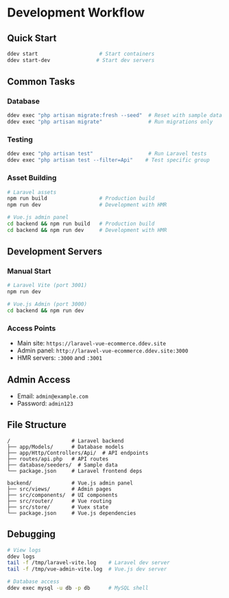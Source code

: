 # Development Workflow

## Quick Start
```bash
ddev start                    # Start containers
ddev start-dev               # Start dev servers
```

## Common Tasks

### Database
```bash
ddev exec "php artisan migrate:fresh --seed"  # Reset with sample data
ddev exec "php artisan migrate"               # Run migrations only
```

### Testing
```bash
ddev exec "php artisan test"                  # Run Laravel tests
ddev exec "php artisan test --filter=Api"    # Test specific group
```

### Asset Building
```bash
# Laravel assets
npm run build                 # Production build
npm run dev                   # Development with HMR

# Vue.js admin panel  
cd backend && npm run build   # Production build
cd backend && npm run dev     # Development with HMR
```

## Development Servers

### Manual Start
```bash
# Laravel Vite (port 3001)
npm run dev

# Vue.js Admin (port 3000) 
cd backend && npm run dev
```

### Access Points
- Main site: `https://laravel-vue-ecommerce.ddev.site`
- Admin panel: `http://laravel-vue-ecommerce.ddev.site:3000`
- HMR servers: `:3000` and `:3001`

## Admin Access
- Email: `admin@example.com`
- Password: `admin123`

## File Structure
```
/                    # Laravel backend
├── app/Models/      # Database models
├── app/Http/Controllers/Api/  # API endpoints
├── routes/api.php   # API routes
├── database/seeders/  # Sample data
└── package.json     # Laravel frontend deps

backend/             # Vue.js admin panel
├── src/views/       # Admin pages
├── src/components/  # UI components  
├── src/router/      # Vue routing
├── src/store/       # Vuex state
└── package.json     # Vue.js dependencies
```

## Debugging
```bash
# View logs
ddev logs
tail -f /tmp/laravel-vite.log    # Laravel dev server
tail -f /tmp/vue-admin-vite.log  # Vue.js dev server

# Database access
ddev exec mysql -u db -p db      # MySQL shell
```